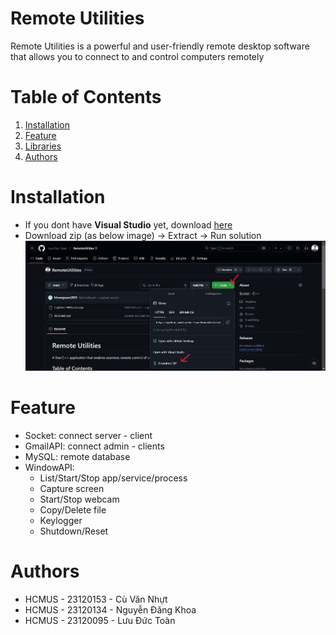 # Remote Utilities
Remote Utilities is a powerful and user-friendly remote desktop software that allows you to connect to and control computers remotely

# Table of Contents
1. [Installation](#installation)
2. [Feature](#feature)
3. [Libraries](#libraries)
4. [Authors](#authors)

# Installation
- If you dont have **Visual Studio** yet, download [here](https://visualstudio.microsoft.com/downloads/)
- Download zip (as below image) -> Extract -> Run solution
![download](./Images/download.jpg)

# Feature
- Socket: connect server - client
- GmailAPI: connect admin - clients
- MySQL: remote database
- WindowAPI:
  + List/Start/Stop app/service/process
  + Capture screen
  + Start/Stop webcam
  + Copy/Delete file
  + Keylogger
  + Shutdown/Reset

# Authors
- HCMUS - 23120153 - Cù Văn Nhựt
- HCMUS - 23120134 - Nguyễn Đăng Khoa
- HCMUS - 23120095 - Lưu Đức Toàn
